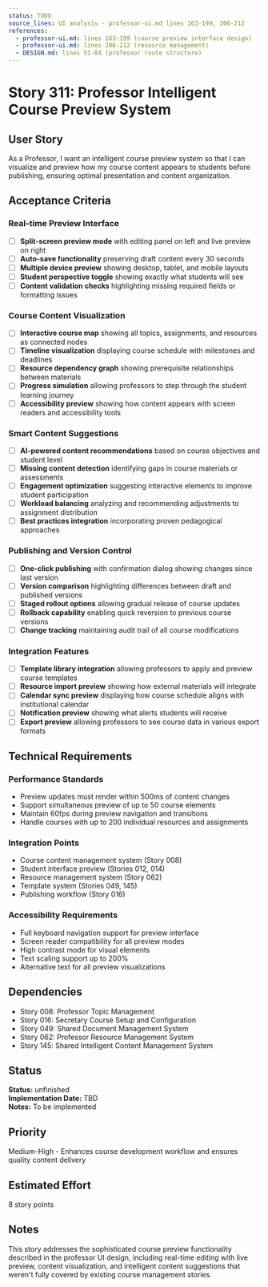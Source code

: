 ```yaml
---
status: TODO
source_lines: UI analysis - professor-ui.md lines 163-199, 206-212
references:
  - professor-ui.md: lines 163-199 (course preview interface design)
  - professor-ui.md: lines 206-212 (resource management)
  - DESIGN.md: lines 51-84 (professor route structure)
---
```


# Story 311: Professor Intelligent Course Preview System

## User Story
As a Professor, I want an intelligent course preview system so that I can visualize and preview how my course content appears to students before publishing, ensuring optimal presentation and content organization.

## Acceptance Criteria

### Real-time Preview Interface
- [ ] **Split-screen preview mode** with editing panel on left and live preview on right
- [ ] **Auto-save functionality** preserving draft content every 30 seconds
- [ ] **Multiple device preview** showing desktop, tablet, and mobile layouts
- [ ] **Student perspective toggle** showing exactly what students will see
- [ ] **Content validation checks** highlighting missing required fields or formatting issues

### Course Content Visualization
- [ ] **Interactive course map** showing all topics, assignments, and resources as connected nodes
- [ ] **Timeline visualization** displaying course schedule with milestones and deadlines
- [ ] **Resource dependency graph** showing prerequisite relationships between materials
- [ ] **Progress simulation** allowing professors to step through the student learning journey
- [ ] **Accessibility preview** showing how content appears with screen readers and accessibility tools

### Smart Content Suggestions
- [ ] **AI-powered content recommendations** based on course objectives and student level
- [ ] **Missing content detection** identifying gaps in course materials or assessments
- [ ] **Engagement optimization** suggesting interactive elements to improve student participation
- [ ] **Workload balancing** analyzing and recommending adjustments to assignment distribution
- [ ] **Best practices integration** incorporating proven pedagogical approaches

### Publishing and Version Control
- [ ] **One-click publishing** with confirmation dialog showing changes since last version
- [ ] **Version comparison** highlighting differences between draft and published versions
- [ ] **Staged rollout options** allowing gradual release of course updates
- [ ] **Rollback capability** enabling quick reversion to previous course versions
- [ ] **Change tracking** maintaining audit trail of all course modifications

### Integration Features
- [ ] **Template library integration** allowing professors to apply and preview course templates
- [ ] **Resource import preview** showing how external materials will integrate
- [ ] **Calendar sync preview** displaying how course schedule aligns with institutional calendar
- [ ] **Notification preview** showing what alerts students will receive
- [ ] **Export preview** allowing professors to see course data in various export formats

## Technical Requirements

### Performance Standards
- Preview updates must render within 500ms of content changes
- Support simultaneous preview of up to 50 course elements
- Maintain 60fps during preview navigation and transitions
- Handle courses with up to 200 individual resources and assignments

### Integration Points
- Course content management system (Story 008)
- Student interface preview (Stories 012, 014)
- Resource management system (Story 062)
- Template system (Stories 049, 145)
- Publishing workflow (Story 016)

### Accessibility Requirements
- Full keyboard navigation support for preview interface
- Screen reader compatibility for all preview modes
- High contrast mode for visual elements
- Text scaling support up to 200%
- Alternative text for all preview visualizations

## Dependencies
- Story 008: Professor Topic Management
- Story 016: Secretary Course Setup and Configuration  
- Story 049: Shared Document Management System
- Story 062: Professor Resource Management System
- Story 145: Shared Intelligent Content Management System


## Status
**Status:** unfinished  
**Implementation Date:** TBD  
**Notes:** To be implemented
## Priority
Medium-High - Enhances course development workflow and ensures quality content delivery

## Estimated Effort
8 story points

## Notes
This story addresses the sophisticated course preview functionality described in the professor UI design, including real-time editing with live preview, content visualization, and intelligent content suggestions that weren't fully covered by existing course management stories.